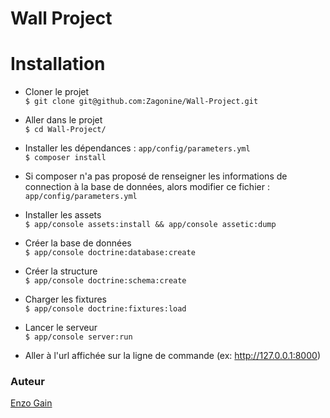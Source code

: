 Wall Project
============

# Installation
* Cloner le projet  
`$ git clone git@github.com:Zagonine/Wall-Project.git`
* Aller dans le projet  
`$ cd Wall-Project/`
* Installer les dépendances : `app/config/parameters.yml`   
`$ composer install`
* Si composer n'a pas proposé de renseigner les informations de connection à la base de données, alors modifier ce fichier :  
`app/config/parameters.yml`
* Installer les assets  
`$ app/console assets:install && app/console assetic:dump`
* Créer la base de données  
`$ app/console doctrine:database:create`
* Créer la structure  
`$ app/console doctrine:schema:create`
* Charger les fixtures  
`$ app/console doctrine:fixtures:load`
* Lancer le serveur   
`$ app/console server:run`

* Aller à l'url affichée sur la ligne de commande (ex: http://127.0.0.1:8000)

### Auteur 
[Enzo Gain](https://github.com/Zagonine)
